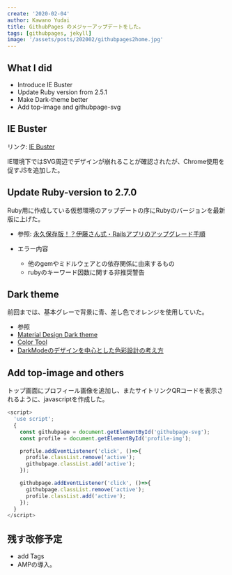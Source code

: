 ```yaml
---
create: '2020-02-04'
author: Kawano Yudai
title: GithubPages のメジャーアップデートをした。
tags: [githubpages, jekyll]
image: '/assets/posts/202002/githubpages2home.jpg'
---
```


## What I did
- Introduce IE Buster
- Update Ruby version from 2.5.1
- Make Dark-theme better
- Add top-image and githubpage-svg

## IE Buster
リンク: [IE Buster](https://ie-buster.qranoko.jp/)

IE環境下ではSVG周辺でデザインが崩れることが確認されたが、Chrome使用を促すJSを追加した。

## Update Ruby-version to 2.7.0
Ruby用に作成している仮想環境のアップデートの序にRubyのバージョンを最新版に上げた。

- 参照: [永久保存版！？伊藤さん式・Railsアプリのアップグレード手順](https://qiita.com/jnchito/items/0ee47108972a0e302caf)

- エラー内容
  - 他のgemやミドルウェアとの依存関係に由来するもの
  - rubyのキーワード因数に関する非推奨警告

## Dark theme
前回までは、基本グレーで背景に青、差し色でオレンジを使用していた。

- 参照
- [Material Design Dark theme](https://material.io/design/color/dark-theme.html)
- [Color Tool](https://material.io/resources/color/#!/?view.left=0&view.right=1&primary.color=121212&secondary.color=7bd0e7)
- [DarkModeのデザインを中心とした色彩設計の考え方](https://kudakurage.hatenadiary.com/entry/2019/07/29/083000)

## Add top-image and others
トップ画面にプロフィール画像を追加し、またサイトリンクQRコードを表示されるように、javascriptを作成した。

```javascript
<script>
  'use script';
  {
    const githubpage = document.getElementById('githubpage-svg');
    const profile = document.getElementById('profile-img');

    profile.addEventListener('click', ()=>{
      profile.classList.remove('active');
      githubpage.classList.add('active');
    });

    githubpage.addEventListener('click', ()=>{
      githubpage.classList.remove('active');
      profile.classList.add('active');
    });
  }
</script>
```

## 残す改修予定
- add Tags
- AMPの導入。